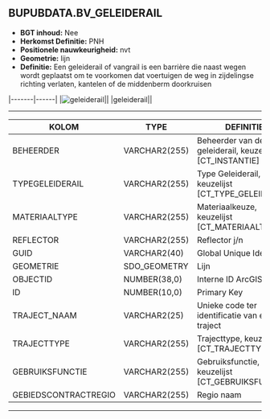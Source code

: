 ﻿## BUPUBDATA.BV_GELEIDERAIL


* __BGT inhoud:__ Nee
* __Herkomst Definitie:__ PNH
* __Positionele nauwkeurigheid:__ nvt
* __Geometrie:__ lijn
* __Definitie:__ Een geleiderail of vangrail is een barrière die naast wegen wordt geplaatst om te voorkomen dat voertuigen de weg in zijdelingse richting verlaten, kantelen of de middenberm doorkruisen

|-------|------|
|![geleiderail](geleiderail.png)||
|geleiderail||

***

|KOLOM                               |TYPE              |DEFINITIE|
|------                              |----              |-----    |
|BEHEERDER                           |VARCHAR2(255)     |Beheerder van de geleiderail, keuzelijst [CT_INSTANTIE]|
|TYPEGELEIDERAIL                     |VARCHAR2(255)     |Type Geleiderail, keuzelijst [CT_TYPE_GELEIDERAIL]|
|MATERIAALTYPE                       |VARCHAR2(255)     |Materiaalkeuze, keuzelijst [CT_MATERIAALTYPE]|
|REFLECTOR                           |VARCHAR2(255)     |Reflector j/n|
|GUID                                |VARCHAR2(40)      |Global Unique Identifier|
|GEOMETRIE                           |SDO_GEOMETRY      |Lijn|
|OBJECTID                            |NUMBER(38,0)   |Interne ID ArcGIS|
|ID                                  |NUMBER(10,0)      |Primary Key|
|TRAJECT_NAAM                        |VARCHAR2(25)      |Unieke code ter identificatie van een traject|
|TRAJECTTYPE                         |VARCHAR2(255)    |Trajecttype, keuzelijst [CT_TRAJECTTYPE]|
|GEBRUIKSFUNCTIE                    |VARCHAR2(255)    |Gebruiksfunctie, keuzelijst [CT_GEBRUIKSFUNCTIE]|
|GEBIEDSCONTRACTREGIO                |VARCHAR2(255)  |Regio naam|


***
